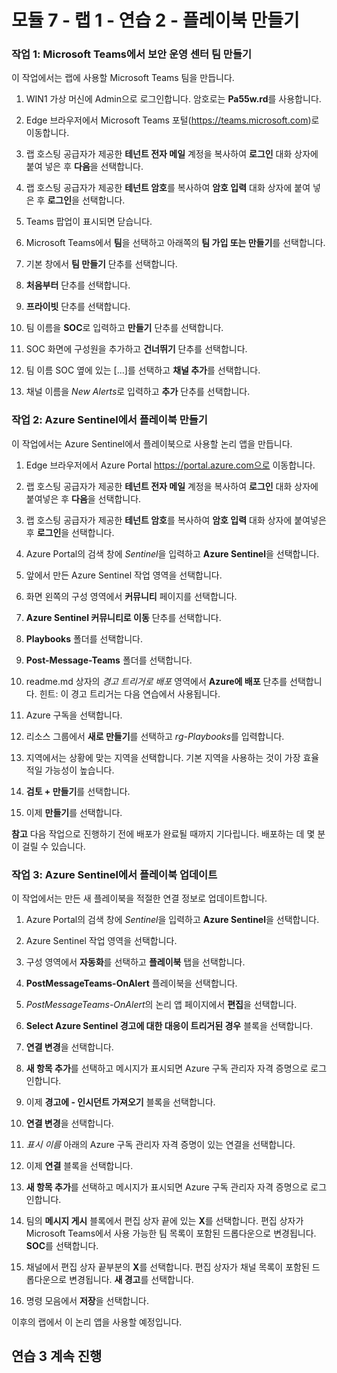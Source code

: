 ﻿# 모듈 7 - 랩 1 - 연습 2 - 플레이북 만들기

### 작업 1: Microsoft Teams에서 보안 운영 센터 팀 만들기

이 작업에서는 랩에 사용할 Microsoft Teams 팀을 만듭니다.

1. WIN1 가상 머신에 Admin으로 로그인합니다. 암호로는 **Pa55w.rd**를 사용합니다.  

2. Edge 브라우저에서 Microsoft Teams 포털(https://teams.microsoft.com)로 이동합니다.

3. 랩 호스팅 공급자가 제공한 **테넌트 전자 메일** 계정을 복사하여 **로그인** 대화 상자에 붙여 넣은 후 **다음**을 선택합니다.

4. 랩 호스팅 공급자가 제공한 **테넌트 암호**를 복사하여 **암호 입력** 대화 상자에 붙여 넣은 후 **로그인**을 선택합니다.

5. Teams 팝업이 표시되면 닫습니다.

6. Microsoft Teams에서 **팀**을 선택하고 아래쪽의 **팀 가입 또는 만들기**를 선택합니다.

7. 기본 창에서 **팀 만들기** 단추를 선택합니다.

8. **처음부터** 단추를 선택합니다.

9. **프라이빗** 단추를 선택합니다.

10. 팀 이름을 **SOC**로 입력하고 **만들기** 단추를 선택합니다.

11. SOC 화면에 구성원을 추가하고 **건너뛰기** 단추를 선택합니다. 

12. 팀 이름 SOC 옆에 있는 [...]를 선택하고 **채널 추가**를 선택합니다.

13. 채널 이름을 *New Alerts*로 입력하고 **추가** 단추를 선택합니다.

### 작업 2: Azure Sentinel에서 플레이북 만들기

이 작업에서는 Azure Sentinel에서 플레이북으로 사용할 논리 앱을 만듭니다.

1. Edge 브라우저에서 Azure Portal https://portal.azure.com으로 이동합니다.

2. 랩 호스팅 공급자가 제공한 **테넌트 전자 메일** 계정을 복사하여 **로그인** 대화 상자에 붙여넣은 후 **다음**을 선택합니다.

3. 랩 호스팅 공급자가 제공한 **테넌트 암호**를 복사하여 **암호 입력** 대화 상자에 붙여넣은 후 **로그인**을 선택합니다.

4. Azure Portal의 검색 창에 *Sentinel*을 입력하고 **Azure Sentinel**을 선택합니다.

5. 앞에서 만든 Azure Sentinel 작업 영역을 선택합니다.

6. 화면 왼쪽의 구성 영역에서 **커뮤니티** 페이지를 선택합니다.

7. **Azure Sentinel 커뮤니티로 이동** 단추를 선택합니다.

8. **Playbooks** 폴더를 선택합니다.

9. **Post-Message-Teams** 폴더를 선택합니다.

10. readme.md 상자의 *경고 트리거로 배포* 영역에서 **Azure에 배포** 단추를 선택합니다.  힌트: 이 경고 트리거는 다음 연습에서 사용됩니다.

11. Azure 구독을 선택합니다.

12. 리소스 그룹에서 **새로 만들기**를 선택하고 *rg-Playbooks*를 입력합니다.

13. 지역에서는 상황에 맞는 지역을 선택합니다. 기본 지역을 사용하는 것이 가장 효율적일 가능성이 높습니다.

14. **검토 + 만들기**를 선택합니다.

15. 이제 **만들기**를 선택합니다.

**참고** 다음 작업으로 진행하기 전에 배포가 완료될 때까지 기다립니다. 배포하는 데 몇 분이 걸릴 수 있습니다.

### 작업 3: Azure Sentinel에서 플레이북 업데이트

이 작업에서는 만든 새 플레이북을 적절한 연결 정보로 업데이트합니다.

1. Azure Portal의 검색 창에 *Sentinel*을 입력하고 **Azure Sentinel**을 선택합니다.

2. Azure Sentinel 작업 영역을 선택합니다.

3. 구성 영역에서 **자동화**를 선택하고 **플레이북** 탭을 선택합니다.

4. **PostMessageTeams-OnAlert** 플레이북을 선택합니다.

5. *PostMessageTeams-OnAlert*의 논리 앱 페이지에서 **편집**을 선택합니다.

6. **Select Azure Sentinel 경고에 대한 대응이 트리거된 경우** 블록을 선택합니다.

7. **연결 변경**을 선택합니다.

8. **새 항목 추가**를 선택하고 메시지가 표시되면 Azure 구독 관리자 자격 증명으로 로그인합니다.

9. 이제 **경고에 - 인시던트 가져오기** 블록을 선택합니다.

10. **연결 변경**을 선택합니다.

11. *표시 이름* 아래의 Azure 구독 관리자 자격 증명이 있는 연결을 선택합니다.

12. 이제 **연결** 블록을 선택합니다.

13. **새 항목 추가**를 선택하고 메시지가 표시되면 Azure 구독 관리자 자격 증명으로 로그인합니다.

14. 팀의 **메시지 게시** 블록에서 편집 상자 끝에 있는 **X**를 선택합니다. 편집 상자가 Microsoft Teams에서 사용 가능한 팀 목록이 포함된 드롭다운으로 변경됩니다.  **SOC**를 선택합니다.

15. 채널에서 편집 상자 끝부분의 **X**를 선택합니다.  편집 상자가 채널 목록이 포함된 드롭다운으로 변경됩니다. **새 경고**를 선택합니다.

16. 명령 모음에서 **저장**을 선택합니다.

이후의 랩에서 이 논리 앱을 사용할 예정입니다.

## 연습 3 계속 진행
